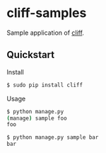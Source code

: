 cliff-samples
=============

Sample application of [cliff](https://github.com/dreamhost/cliff).

Quickstart
----------

Install

```bash
$ sudo pip install cliff
```

Usage

```bash
$ python manage.py
(manage) sample foo
foo
```

```bash
$ python manage.py sample bar
bar
```
